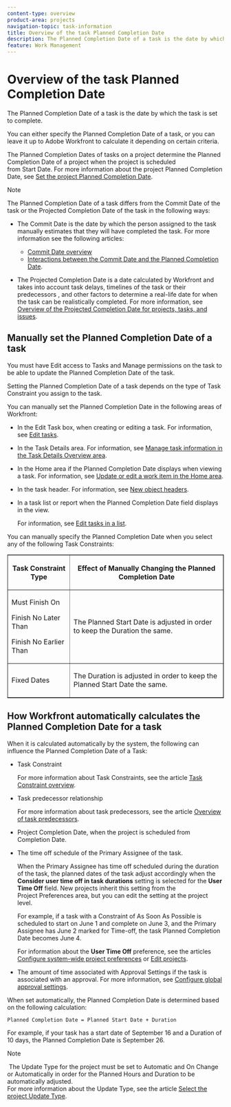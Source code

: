 ```yaml
---
content-type: overview
product-area: projects
navigation-topic: task-information
title: Overview of the task Planned Completion Date
description: The Planned Completion Date of a task is the date by which the task is set to complete.
feature: Work Management
---
```


# Overview of the task Planned Completion Date

The Planned Completion Date of a task is the date by which the task is set to complete. 

You can either specify the Planned Completion Date of a task, or you can leave it up to Adobe Workfront to calculate it depending on certain criteria.&nbsp;

The Planned Completion Dates of tasks on a project determine the Planned Completion&nbsp;Date of a project when the project is scheduled from&nbsp;Start&nbsp;Date.&nbsp;For more information about the project Planned Completion Date, see [Set the project Planned Completion Date](../../../manage-work/projects/planning-a-project/project-planned-completion-date.md).

>[!NOTE]
>
>The Planned Completion Date of a task differs from the Commit Date of the task or the Projected Completion Date of the task in the following ways:
>
>* The&nbsp;Commit Date is the date by which the person assigned to the task manually estimates that they will have completed the task. For more information see the following articles:
>
>   * [Commit Date overview](../../../manage-work/projects/updating-work-in-a-project/overview-of-commit-dates.md) 
>   * [Interactions between the Commit Date and the Planned Completion Date](../../../manage-work/projects/updating-work-in-a-project/interactions-between-commit-and-planned-completion-dates.md).
>
>* The Projected Completion Date is a date calculated by Workfront and takes into account task delays, timelines of the task or their predecessors , and other factors to determine a real-life date for when the task can be realistically completed. For more information, see [Overview of the Projected Completion Date for projects, tasks, and issues](../../../manage-work/projects/planning-a-project/project-projected-completion-date.md).
>

## Manually set the Planned Completion Date of a task

You must have Edit access to Tasks and Manage permissions on the task to be able to update the Planned Completion Date of the task.

Setting the Planned Completion Date of a task depends on the type of Task Constraint you assign to the task.&nbsp;

You can manually set the Planned Completion Date&nbsp;in the following areas of Workfront:

* In the Edit Task box, when creating or editing a task.&nbsp;For information, see [Edit tasks](../../../manage-work/tasks/manage-tasks/edit-tasks.md).
* In the Task&nbsp;Details area. For information, see [Manage task information in the Task Details Overview area](../../../manage-work/tasks/manage-tasks/task-information-in-overview.md).
* In the Home area if the Planned Completion Date displays when viewing a task. For information, see [Update or edit a work item in the Home area](../../../workfront-basics/using-home/using-the-home-area/update-and-edit-work-item-home.md).
* In the task header. For information, see [New object headers](../../../workfront-basics/the-new-workfront-experience/new-object-headers.md).
* In a task list or report when the Planned Completion Date field displays in the view.

  For information, see [Edit tasks in a list](../../../manage-work/tasks/manage-tasks/edit-tasks-in-a-list.md).

You can manually specify the Planned Completion Date when you select any of the following Task Constraints:&nbsp;

<table border="1" cellspacing="15" cellpadding="1"> 
 <col> 
 <col> 
 <thead> 
  <tr> 
   <th> <p><strong>Task Constraint Type</strong> </p> </th> 
   <th> <p><strong>Effect of Manually Changing the Planned Completion Date</strong> </p> </th> 
  </tr> 
 </thead> 
 <tbody> 
  <tr> 
   <td> <p>Must Finish On</p> <p>Finish No Later Than</p> <p>Finish No Earlier Than</p> </td> 
   <td> <p><span class="s1">The Planned Start Date is adjusted in order to keep the Duration the same.</span> </p> </td> 
  </tr> 
  <tr> 
   <td> <p>Fixed Dates</p> </td> 
   <td> <p>The Duration is adjusted in order to keep the Planned Start Date the same.</p> </td> 
  </tr> 
 </tbody> 
</table>

## How Workfront automatically calculates the Planned Completion Date for a task

When it is calculated automatically by the system, the following can influence the Planned Completion Date of a Task:

* Task Constraint

  For more information about Task Constraints, see the article [Task Constraint overview](../../../manage-work/tasks/task-constraints/task-constraint-overview.md).

* Task predecessor relationship

  For more information about task predecessors, see the article [Overview of task predecessors](../../../manage-work/tasks/use-prdcssrs/predecessors-overview.md).

* Project Completion Date, when the project is scheduled from Completion Date.
* The time off schedule of the Primary&nbsp;Assignee of the task.

  When the Primary Assignee has time off scheduled during the duration of the task, the planned dates of the task adjust accordingly when the **Consider user time off in task durations** setting is selected for the **User Time Off** field. New projects inherit this setting from the Project&nbsp;Preferences area, but you can edit the setting at the project level.

  For example, if a task with a Constraint of As Soon As Possible is scheduled to start on June 1 and complete on June 3, and the Primary Assignee has June 2 marked for Time-off, the task Planned Completion Date becomes June 4.

  For information about the **User Time Off** preference, see the articles [Configure system-wide project preferences](../../../administration-and-setup/set-up-workfront/configure-system-defaults/set-project-preferences.md) or [Edit projects](../../../manage-work/projects/manage-projects/edit-projects.md).

* The amount of time associated with Approval Settings if the task is associated with an approval. For more information, see [Configure global approval settings](../../../administration-and-setup/customize-workfront/configure-approval-milestone-processes/establish-approval-settings.md).

When set automatically, the Planned Completion Date&nbsp;is determined based on the following calculation:&nbsp;

```
Planned Completion Date = Planned Start Date + Duration
```

For example, if your task has a start date of September 16 and a Duration of 10 days, the Planned Completion Date is September 26.

>[!NOTE]
>
>&nbsp;The Update Type for the project must be&nbsp;set to Automatic and On Change or Automatically in order for the Planned Hours and Duration to be automatically&nbsp;adjusted.   
>For more information about the Update Type, see the article [Select the project Update Type](../../../manage-work/projects/manage-projects/select-project-update-type.md).

